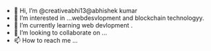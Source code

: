 - 👋 Hi, I’m @creativeabhi13@abhishek kumar
- 👀 I’m interested in ...webdesvlopment and blockchain technologyy.
- 🌱 I’m currently learning web devlopment .
- 💞️ I’m looking to collaborate on ...
- 📫 How to reach me ...

<!---
creativeabhi13/creativeabhi13 is a ✨ special ✨ repository because its `README.md` (this file) appears on your GitHub profile.
You can click the Preview link to take a look at your changes.
--->

